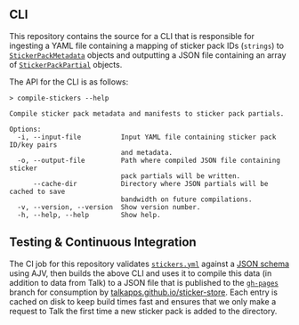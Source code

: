 ## CLI

This repository contains the source for a CLI that is responsible for ingesting
a YAML file containing a mapping of sticker pack IDs (`strings`) to
[`StickerPackMetadata`](https://github.com/talkapps/stickers-pkg/blob/master/src/etc/types.ts#L8-L25)
objects and outputting a JSON file containing an array of
[`StickerPackPartial`](https://github.com/talkapps/stickers-pkg/blob/master/src/etc/types.ts#L39-L55)
objects.

The API for the CLI is as follows:

```
> compile-stickers --help

Compile sticker pack metadata and manifests to sticker pack partials.

Options:
  -i, --input-file          Input YAML file containing sticker pack ID/key pairs
                            and metadata.
  -o, --output-file         Path where compiled JSON file containing sticker
                            pack partials will be written.
      --cache-dir           Directory where JSON partials will be cached to save
                            bandwidth on future compilations.
  -v, --version, --version  Show version number.
  -h, --help, --help        Show help.
```

## Testing & Continuous Integration

The CI job for this repository validates [`stickers.yml`](src/stickers.yml)
against a [JSON schema](/src/etc/schema.ts) using AJV, then builds the above CLI
and uses it to compile this data (in addition to data from Talk) to a JSON
file that is published to the [`gh-pages`](/tree/gh-pages) branch for
consumption by [talkapps.github.io/sticker-store](https://talkapps.github.io/sticker-store). Each entry is
cached on disk to keep build times fast and ensures that we only make a request
to Talk the first time a new sticker pack is added to the directory.
